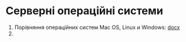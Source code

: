 # Серверні операційні системи

1. Порівняння операційних систем Mac OS, Linux и Windows: [docx](./01-os-comparison/26%20Порівняльна%20характеристика%20OC.docx)
2. 
